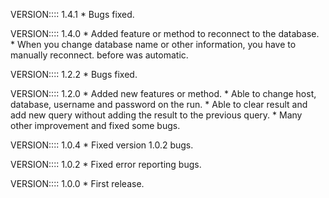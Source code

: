 VERSION:::: 1.4.1
    * Bugs fixed.

VERSION:::: 1.4.0
    * Added feature or method to reconnect to the database.
    * When you change database name or other information, you have to manually reconnect. before was automatic.

VERSION:::: 1.2.2
    * Bugs fixed.

VERSION:::: 1.2.0
    * Added new features or method.
    * Able to change host, database, username and password on the run.
    * Able to clear result and add new query without adding the result to the previous query.
    * Many other improvement and fixed some bugs.

VERSION:::: 1.0.4
    * Fixed version 1.0.2 bugs.

VERSION:::: 1.0.2
    * Fixed error reporting bugs.

VERSION:::: 1.0.0
    * First release.
